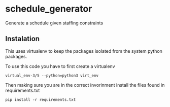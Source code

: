 # schedule_generator
Generate a schedule given staffing constraints

## Instalation
This uses virtualenv to keep the packages isolated from the system python packages.

To use this code you have to first create a virtualenv


```
virtual_env-3/5 --python=python3 virt_env
```

Then making sure you are in the correct invorinment install the files found in requirements.txt

```
pip install -r requirements.txt
```
